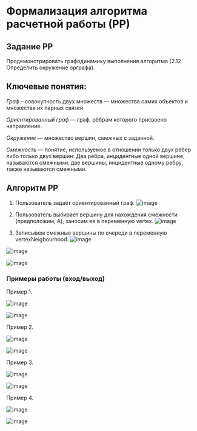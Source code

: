 # Формализация алгоритма расчетной работы (РР)

## Задание РР 
Продемонстрировать графодинамику выполнения алгоритма (2.12 Определить окружение орграфа).

## Ключевые понятия:
*Граф* – совокупность двух множеств — множества самих объектов и множества их парных связей.

*Ориентированный граф*  — граф, рёбрам которого присвоено направление.

*Окружение* — множество вершин, смежных с заданной.

*Смежность* — понятие, используемое в отношении только двух рёбер либо только двух вершин: Два ребра, инцидентные одной вершине, называются смежными; две вершины, инцидентные одному ребру, также называются смежными.
## Алгоритм РР

1. Пользователь задает ориентированный граф.
![image](https://github.com/iis-32170x/RPIIS/assets/147048129/d30997d8-ffbc-41da-aa8f-c39865467e9b)

2. Пользователь выбирает вершину для нахождения смежности (предположим, A), заносим ее в переменную vertex.
![image](https://github.com/iis-32170x/RPIIS/assets/147048129/16a3a7fb-f7bf-4679-8b0d-6cb79737c0be)

3. Записывем смежные вершины по очереди в переменную vertexNeigbourhood.
![image](https://github.com/iis-32170x/RPIIS/assets/147048129/d58b752b-4e61-4c1d-9caa-de47197d96c1)

![image](https://github.com/iis-32170x/RPIIS/assets/147048129/c4f4db6d-67eb-4a39-ac3c-c22fa9d99f47)

![image](https://github.com/iis-32170x/RPIIS/assets/147048129/e9052927-b7e5-4a5c-a982-4d283623a05f)

### Примеры работы (вход/выход)
Пример 1.

![image](https://github.com/iis-32170x/RPIIS/assets/147048129/d30997d8-ffbc-41da-aa8f-c39865467e9b)

![image](https://github.com/iis-32170x/RPIIS/assets/147048129/e9052927-b7e5-4a5c-a982-4d283623a05f)

Пример 2.

![image](https://github.com/iis-32170x/RPIIS/assets/147048129/ed4ed12f-f83d-4964-aca7-e89a33248434)


![image](https://github.com/iis-32170x/RPIIS/assets/147048129/e9051f3d-0bf3-4acf-923c-bd1ccc677665)

Пример 3.

![image](https://github.com/iis-32170x/RPIIS/assets/147048129/a5f0a4a8-134f-4da9-a14f-4787c2fc0d3e)

![image](https://github.com/iis-32170x/RPIIS/assets/147048129/e011077d-9d1f-4d63-8038-60bb1f6c11f0)

Пример 4.

![image](https://github.com/iis-32170x/RPIIS/assets/147048129/6a25d4a0-4951-4a53-b195-e02a98c6e45e)

![image](https://github.com/iis-32170x/RPIIS/assets/147048129/7e451f64-792f-4688-b21c-1bddc70e730d)


